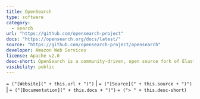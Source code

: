 ```yaml
---
title: OpenSearch
type: software
category:
  - search
url: "https://github.com/opensearch-project"
docs: "https://opensearch.org/docs/latest/"
source: "https://github.com/opensearch-project/opensearch"
developer: Amazon Web Services
license: Apache v2.0
desc-short: OpenSearch is a community-driven, open source fork of Elasticsearch and Kibana following the license change in early 2021. We're looking to sustain (and evolve!) a search and analytics suite for the multitude of businesses who are dependent on the rights granted by the original, Apache v2.0 License.
visibility: public
---
```

`= ("[Website](" + this.url + ")")` |  `= ("[Source](" + this.source + ")")` | `= ("[Documentation](" + this.docs + ")")`
`= ("> " + this.desc-short)`
